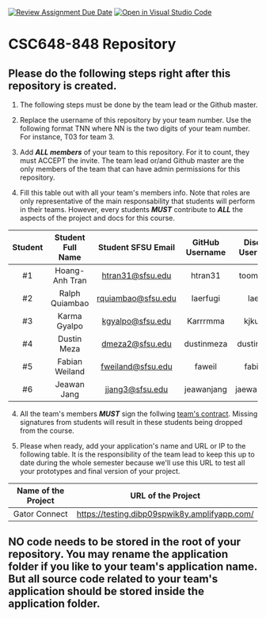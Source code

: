 [![Review Assignment Due Date](https://classroom.github.com/assets/deadline-readme-button-24ddc0f5d75046c5622901739e7c5dd533143b0c8e959d652212380cedb1ea36.svg)](https://classroom.github.com/a/1Ql2EhFc)
[![Open in Visual Studio Code](https://classroom.github.com/assets/open-in-vscode-718a45dd9cf7e7f842a935f5ebbe5719a5e09af4491e668f4dbf3b35d5cca122.svg)](https://classroom.github.com/online_ide?assignment_repo_id=13784549&assignment_repo_type=AssignmentRepo)
# CSC648-848 Repository

## Please do the following steps right after this repository is created.

1. The following steps must be done by the team lead or the Github master.

2. Replace the username of this repository by your team number. Use the following format TNN where NN is the two digits of your team number. For instance, T03 for team 3.

2. Add ***ALL members*** of your team to this repository. For it to count, they must ACCEPT the invite. The team lead or/and Github master are the only members of the team that can have admin permissions for this repository.

3. Fill this table out with all your team's members info. Note that roles are only representative of the main responsability that students will perform in their teams. However, every students ***MUST*** contribute to ***ALL*** the aspects of the project and docs for this course.


| Student      | Student Full Name |Student SFSU Email | GitHub Username |  Discord Username  |           Role           |
|    :---:     |   :---:           |       :---:       |     :---:       |        :---:       |          :---:           |
|      #1      |   Hoang-Anh Tran  | htran31@sfsu.edu  |     htran31     |     toom8820       |       Team-lead          |
|      #2      |   Ralph Quiambao  | rquiambao@sfsu.edu|     laerfugi    |     laerfu         |       Frontend-lead      |
|      #3      |   Karma Gyalpo    |  kgyalpo@sfsu.edu |     Karrrmma    |      kjkungg       |       Backend-lead       |
|      #4      |   Dustin Meza     | dmeza2@sfsu.edu   |     dustinmeza  |     dustinmeza     |       Database-admin     |
|      #5      |   Fabian Weiland  | fweiland@sfsu.edu |     faweil      |     fabiweil       |       Github-master      |
|      #6      |   Jeawan Jang     | jjang3@sfsu.edu   |     jeawanjang  |     jaewan3951     |       Docs-editor        |


4. All the team's members ***MUST*** sign the follwing [team's contract](https://forms.gle/dxATAsa9isXKbcBn7). Missing signatures from students will result in these students being dropped from the course.

4. Please when ready, add your application's name and URL or IP to the following table. It is the responsibility of the team lead to keep this up to date during the whole semester because we'll use this URL to test all your prototypes and final version of your project.

|             Name of the Project               |                            URL of the Project                          |
|                    :---:                      |                                 :---:                                  |
|               Gator Connect                   |                https://testing.dibp09spwik8y.amplifyapp.com/           |                                                        


## NO code needs to be stored in the root of your repository. You may rename the application folder if you like to your team's application name. But all source code related to your team's application should be stored inside the application folder.
